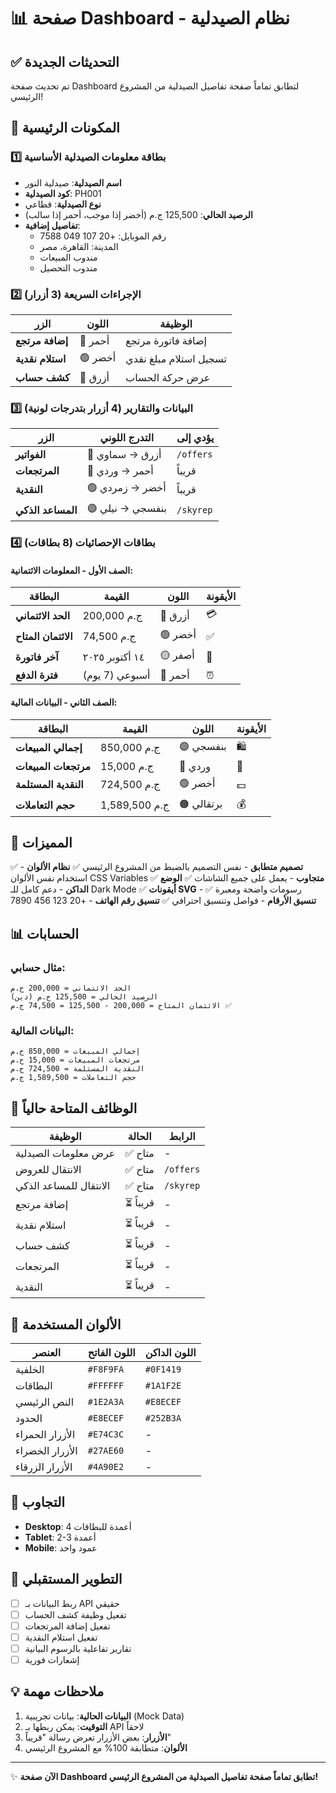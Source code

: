 # 📊 صفحة Dashboard - نظام الصيدلية

## ✅ التحديثات الجديدة

تم تحديث صفحة Dashboard لتطابق تماماً صفحة تفاصيل الصيدلية من المشروع الرئيسي!

## 🎨 المكونات الرئيسية

### 1️⃣ بطاقة معلومات الصيدلية الأساسية
- **اسم الصيدلية**: صيدلية النور
- **كود الصيدلية**: PH001
- **نوع الصيدلية**: قطاعي
- **الرصيد الحالي**: 125,500 ج.م (أخضر إذا موجب، أحمر إذا سالب)
- **تفاصيل إضافية**:
  - رقم الموبايل: +20 107 049 7588
  - المدينة: القاهرة، مصر
  - مندوب المبيعات
  - مندوب التحصيل

### 2️⃣ الإجراءات السريعة (3 أزرار)

| الزر | اللون | الوظيفة |
|-----|------|---------|
| **إضافة مرتجع** | 🔴 أحمر | إضافة فاتورة مرتجع |
| **استلام نقدية** | 🟢 أخضر | تسجيل استلام مبلغ نقدي |
| **كشف حساب** | 🔵 أزرق | عرض حركة الحساب |

### 3️⃣ البيانات والتقارير (4 أزرار بتدرجات لونية)

| الزر | التدرج اللوني | يؤدي إلى |
|-----|---------------|----------|
| **الفواتير** | 🔵 أزرق → سماوي | `/offers` |
| **المرتجعات** | 🔴 أحمر → وردي | قريباً |
| **النقدية** | 🟢 أخضر → زمردي | قريباً |
| **المساعد الذكي** | 🟣 بنفسجي → نيلي | `/skyrep` |

### 4️⃣ بطاقات الإحصائيات (8 بطاقات)

#### **الصف الأول - المعلومات الائتمانية**:

| البطاقة | القيمة | اللون | الأيقونة |
|---------|--------|-------|----------|
| **الحد الائتماني** | 200,000 ج.م | 🔵 أزرق | 💳 |
| **الائتمان المتاح** | 74,500 ج.م | 🟢 أخضر | ✅ |
| **آخر فاتورة** | ١٤ أكتوبر ٢٠٢٥ | 🟡 أصفر | 📅 |
| **فترة الدفع** | أسبوعي (7 يوم) | 🔴 أحمر | ⏰ |

#### **الصف الثاني - البيانات المالية**:

| البطاقة | القيمة | اللون | الأيقونة |
|---------|--------|-------|----------|
| **إجمالي المبيعات** | 850,000 ج.م | 🟣 بنفسجي | 🛍️ |
| **مرتجعات المبيعات** | 15,000 ج.م | 🩷 وردي | 🔄 |
| **النقدية المستلمة** | 724,500 ج.م | 🟢 أخضر | 💵 |
| **حجم التعاملات** | 1,589,500 ج.م | 🟠 برتقالي | 💰 |

## 🎯 المميزات

✅ **تصميم متطابق** - نفس التصميم بالضبط من المشروع الرئيسي
✅ **نظام الألوان** - استخدام نفس الألوان CSS Variables
✅ **متجاوب** - يعمل على جميع الشاشات
✅ **الوضع الداكن** - دعم كامل للـ Dark Mode
✅ **أيقونات SVG** - رسومات واضحة ومعبرة
✅ **تنسيق الأرقام** - فواصل وتنسيق احترافي
✅ **تنسيق رقم الهاتف** - +20 123 456 7890

## 📊 الحسابات

### مثال حسابي:
```
الحد الائتماني = 200,000 ج.م
الرصيد الحالي = 125,500 ج.م (دين)
الائتمان المتاح = 200,000 - 125,500 = 74,500 ج.م ✅
```

### البيانات المالية:
```
إجمالي المبيعات = 850,000 ج.م
مرتجعات المبيعات = 15,000 ج.م
النقدية المستلمة = 724,500 ج.م
حجم التعاملات = 1,589,500 ج.م
```

## 🔧 الوظائف المتاحة حالياً

| الوظيفة | الحالة | الرابط |
|---------|--------|--------|
| عرض معلومات الصيدلية | ✅ متاح | - |
| الانتقال للعروض | ✅ متاح | `/offers` |
| الانتقال للمساعد الذكي | ✅ متاح | `/skyrep` |
| إضافة مرتجع | ⏳ قريباً | - |
| استلام نقدية | ⏳ قريباً | - |
| كشف حساب | ⏳ قريباً | - |
| المرتجعات | ⏳ قريباً | - |
| النقدية | ⏳ قريباً | - |

## 🎨 الألوان المستخدمة

| العنصر | اللون الفاتح | اللون الداكن |
|--------|--------------|--------------|
| الخلفية | `#F8F9FA` | `#0F1419` |
| البطاقات | `#FFFFFF` | `#1A1F2E` |
| النص الرئيسي | `#1E2A3A` | `#E8ECEF` |
| الحدود | `#E8ECEF` | `#252B3A` |
| الأزرار الحمراء | `#E74C3C` | - |
| الأزرار الخضراء | `#27AE60` | - |
| الأزرار الزرقاء | `#4A90E2` | - |

## 📱 التجاوب

- **Desktop**: 4 أعمدة للبطاقات
- **Tablet**: 2-3 أعمدة
- **Mobile**: عمود واحد

## 🚀 التطوير المستقبلي

- [ ] ربط البيانات بـ API حقيقي
- [ ] تفعيل وظيفة كشف الحساب
- [ ] تفعيل إضافة المرتجعات
- [ ] تفعيل استلام النقدية
- [ ] تقارير تفاعلية بالرسوم البيانية
- [ ] إشعارات فورية

## 💡 ملاحظات مهمة

1. **البيانات الحالية**: بيانات تجريبية (Mock Data)
2. **التوقيت**: يمكن ربطها بـ API لاحقاً
3. **الأزرار**: بعض الأزرار تعرض رسالة "قريباً"
4. **الألوان**: متطابقة 100% مع المشروع الرئيسي

---

✨ **الآن صفحة Dashboard تطابق تماماً صفحة تفاصيل الصيدلية من المشروع الرئيسي!**

